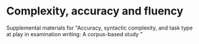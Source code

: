 # Complexity, accuracy and fluency
Supplemental materials for "Accuracy, syntactic complexity, and task type at play in examination writing: A corpus-based study "

